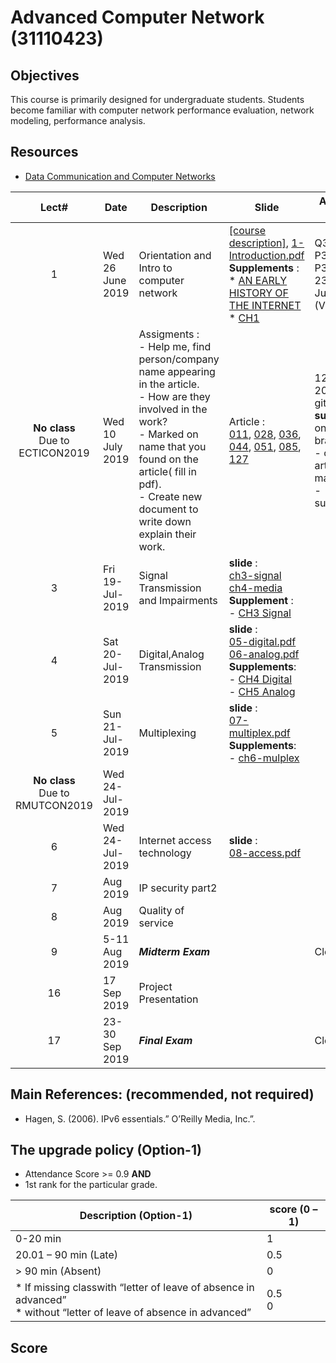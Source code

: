 # Advanced Computer Network (31110423)

## Objectives
 This course is primarily designed for undergraduate students. Students become familiar with computer network performance evaluation, network modeling, performance analysis.

## Resources 
- [Data Communication and Computer Networks](https://www.cpe.ku.ac.th/~cpj/204325/slides/)

| Lect# | Date | Description  |Slide| Assignment Due Date |
|:-----:|------|-------------|----|---------------------|
|  1 |Wed 26 June 2019| Orientation and Intro to computer network| [[course description]](https://drive.google.com/open?id=1P_F9QmOwFX6FlnDPF-qrr2rO22kUy5kl), [1-Introduction.pdf](https://drive.google.com/file/d/1dlxGSjbRyQqPGkCvuRlTvN9PnKpz7mQR/view?usp=sharing) <br> **Supplements** : <br> * [AN EARLY HISTORY OF THE INTERNET](https://ieeexplore.ieee.org/stamp/stamp.jsp?tp=&arnumber=5534584)<br> * [CH1](https://drive.google.com/file/d/1mU3kApNyZeisXFIa9T6FfW_FIZfgX2q_/view?usp=sharing) | Q3-1,P3-1, P3-2, P3-3, P3-7, P3-12 <br>23:59 5-July-2019 (Via. github) |
| **No class** <br> Due to ECTICON2019 | Wed 10 July 2019 |Assigments : <br> - Help me, find person/company name appearing in the article. <br> - How are they involved in the work? <br> - Marked on name that you found on the article( fill in pdf). <br> - Create new document to write down explain their work. |Article : <br>  [011](https://drive.google.com/file/d/1rLc-bxVpTO7hmnRArlS6pC4oAjNYLDdt/view?usp=sharing), [028](https://drive.google.com/file/d/1TgNmInvnUAyFA9Fa9ud2JXixDorGhUoA/view?usp=sharing), [036](https://drive.google.com/file/d/1TKguWcoWfofEWyl9Ql8gLAXq8fGqS6eP/view?usp=sharing), [044](https://drive.google.com/file/d/1X5LaTRCEwZUzpEPGoa4KOHd1Bl3idml_/view?usp=sharing), [051](https://drive.google.com/file/d/1UkxTFjUYLZp4IxqnQ2ql5_SHSU8XmD2h/view?usp=sharing), [085](https://drive.google.com/file/d/18G_CXN1nAJbaMZEZEYedkOK2Xx7MX_P-/view?usp=sharing), [127](https://drive.google.com/file/d/1-uRdsqPKeH6LEw-kAFdLpGARncwwsfRS/view?usp=sharing)|12-July-2019 (Via. github) <br> **submit** 2 files on your branch <br> - original article with marked <br> - sumarized.pdf |
| 3 | Fri 19-Jul-2019 | Signal Transmission and Impairments | **slide** : <br> [ch3-signal](https://www.cpe.ku.ac.th/~cpj/204325/slides/03-signal.pdf) <br> [ch4-media](https://www.cpe.ku.ac.th/~cpj/204325/slides/04-media.pdf)  **Supplement** : <br> -  [CH3 Signal](https://drive.google.com/file/d/1mU3kApNyZeisXFIa9T6FfW_FIZfgX2q_/view?usp=sharing) | |
| 4 | Sat 20-Jul-2019 |Digital,Analog Transmission |**slide** : <br>  [05-digital.pdf](https://www.cpe.ku.ac.th/~cpj/204325/slides/05-digital.pdf)<br>[06-analog.pdf](https://www.cpe.ku.ac.th/~cpj/204325/slides/06-analog.pdf)<br> **Supplements**: <br> - [CH4 Digital](https://drive.google.com/file/d/1RM-GaGJCQnV48RRuHJJd_r2X7Y6NvuEk/view?usp=sharing) <br> - [CH5 Analog](https://drive.google.com/file/d/1FVwJRiHNqZ3NllldGL8TlJ6snwreiu4-/view?usp=sharing) ||
| 5 | Sun 21-Jul-2019 |Multiplexing | **slide** : <br> [07-multiplex.pdf](https://www.cpe.ku.ac.th/~cpj/204325/slides/07-multiplex.pdf)<br> **Supplements**: <br> - [ch6-mulplex](https://drive.google.com/file/d/1aDulnOQwk7cGHrFMLqJV7cSzRoFl4dNy/view?usp=sharing)| |
|**No class** <br> Due to RMUTCON2019| Wed 24-Jul-2019| || |
| 6 | Wed 24-Jul-2019 |Internet access technology  |**slide** : <br> [08-access.pdf](https://www.cpe.ku.ac.th/~cpj/204325/slides/08-access.pdf)| |
| 7 |   Aug 2019 |IP security part2   || |
| 8 |   Aug 2019 | Quality of service || |
| 9 | 5-11 Aug 2019 | ***Midterm Exam*** || Close book |
| 16 | 17 Sep 2019 | Project Presentation || |
| 17 | 23-30 Sep 2019 | ***Final Exam***  || Close book |

## Main References: (recommended, not required)
- Hagen, S. (2006). IPv6 essentials.” O’Reilly Media, Inc.”.

## The upgrade policy (Option-1)
* Attendance Score >= 0.9  **AND** 
* 1st rank for the particular grade.

| Description (Option-1)                                                                                                    | score (0 – 1) |
|----------------------------------------------------------------------------------------------------------------|---------------|
| 0-20 min                                                                                                       | 1             |
| 20.01 – 90 min (Late)                                                                                          | 0.5           |
| > 90 min (Absent)                                                                                              | 0             |
| * If missing classwith “letter of leave of absence in advanced” <br> * without “letter of leave of absence in advanced” | 0.5 <br>0         |


## Score

